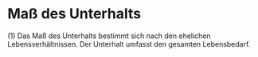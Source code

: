# Maß des Unterhalts

(1) Das Maß des Unterhalts bestimmt sich nach den ehelichen Lebensverhältnissen. Der Unterhalt umfasst den gesamten Lebensbedarf.